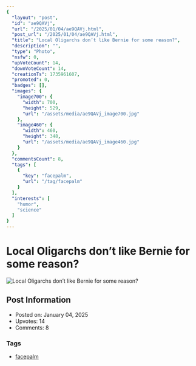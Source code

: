 ```yaml
---
{
  "layout": "post",
  "id": "ae9QAVj",
  "url": "/2025/01/04/ae9QAVj.html",
  "post_url": "/2025/01/04/ae9QAVj.html",
  "title": "Local Oligarchs don’t like Bernie for some reason?",
  "description": "",
  "type": "Photo",
  "nsfw": 0,
  "upVoteCount": 14,
  "downVoteCount": 14,
  "creationTs": 1735961607,
  "promoted": 0,
  "badges": [],
  "images": {
    "image700": {
      "width": 700,
      "height": 529,
      "url": "/assets/media/ae9QAVj_image700.jpg"
    },
    "image460": {
      "width": 460,
      "height": 348,
      "url": "/assets/media/ae9QAVj_image460.jpg"
    }
  },
  "commentsCount": 8,
  "tags": [
    {
      "key": "facepalm",
      "url": "/tag/facepalm"
    }
  ],
  "interests": [
    "humor",
    "science"
  ]
}
---
```


# Local Oligarchs don’t like Bernie for some reason?

![Local Oligarchs don’t like Bernie for some reason?](/assets/media/ae9QAVj_image700.jpg)

## Post Information

- Posted on: January 04, 2025
- Upvotes: 14
- Comments: 8

### Tags

- [facepalm](/tag/facepalm)
